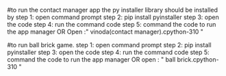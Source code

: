 #to run the contact manager app the py installer library should be installed by
step 1: open command prompt
step 2: pip install pyinstaller
step 3: open the code 
step 4: run the command code 
step 5: command the code to run the app manager
         OR
Open :" vinoda(contact manager).cpython-310 "



#to run ball brick game.
step 1: open command prompt
step 2: pip install pyinstaller
step 3: open the code 
step 4: run the command code 
step 5: command the code to run the app manager
                OR
open : " ball brick.cpython-310 "
